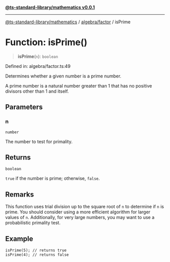 [**@ts-standard-library/mathematics v0.0.1**](../../../README.md)

***

[@ts-standard-library/mathematics](../../../README.md) / [algebra/factor](../README.md) / isPrime

# Function: isPrime()

> **isPrime**(`n`): `boolean`

Defined in: algebra/factor.ts:49

Determines whether a given number is a prime number.

A prime number is a natural number greater than 1 that has no positive divisors other than 1 and itself.

## Parameters

### n

`number`

The number to test for primality.

## Returns

`boolean`

`true` if the number is prime; otherwise, `false`.

## Remarks

This function uses trial division up to the square root of `n` to determine
if `n` is prime.
You should consider using a more efficient algorithm for larger values of `n`.
Additionally, for very large numbers, you may want to use a probabilistic primality test.

## Example

```
isPrime(5); // returns true
isPrime(4); // returns false
```
